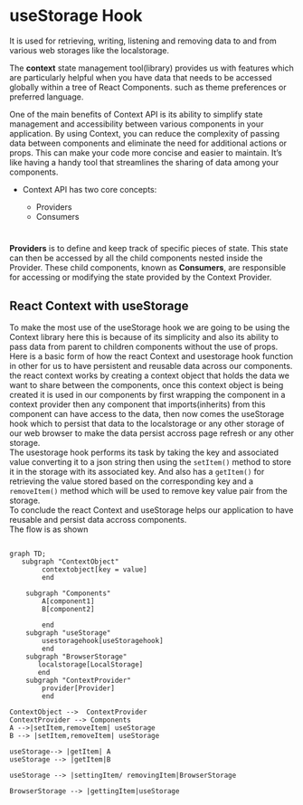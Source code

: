 
# useStorage Hook

It is used for retrieving, writing, listening and removing data to and from various web storages like the localstorage.<br>

The **context** state management tool(library) provides us with features which are particularly helpful when you have data that needs to be accessed globally within a tree of React Components. such as theme preferences or preferred language.

One of the main benefits of Context API is its ability to simplify state management and accessibility between various components in your application. By using Context, you can reduce the complexity of passing data between components and eliminate the need for additional actions or props. This can make your code more concise and easier to maintain. It’s like having a handy tool that streamlines the sharing of data among your components.

* Context API has two core concepts:

   - Providers
    - Consumers
    #

**Providers** is to define and keep track of specific pieces of state. This state can then be accessed by all the child components nested inside the Provider. These child components, known as **Consumers**, are responsible for accessing or modifying the state provided by the Context Provider.


## React Context with useStorage

To make the most use of the useStorage hook we are going to be using the Context library here this is because of its simplicity and also its ability to pass data from parent to children components without the use of props.<br>
Here is a basic form of how the react Context and usestorage hook function in other for us to have persistent and reusable data across our components.<br>
the react context works by creating a context object that holds the data we want to share between the components, once this context object is being created it is used in our components by first wrapping the component in a context provider then any component that imports(inherits) from this component can have access to the data, then now comes the useStorage hook which to persist that data to the localstorage or any other storage of our web browser to make the data persist accross page refresh or any other storage. <br>
The usestorage hook performs its task by taking the key and associated value converting it to a json string then using the ```setItem()``` method to store it in the storage with its associated key. And also has a ```getItem()``` for retrieving the value stored based on the corresponding key and a ```removeItem()``` method which will be used to remove key value pair from the storage. <br>
To conclude the react Context and useStorage helps our application to have reusable and persist data accross components.<br>
The flow is as shown

```mermaid

graph TD;
   subgraph "ContextObject"
        contextobject[key = value]
        end

    subgraph "Components"
        A[component1]
        B[component2]
      
        end
    subgraph "useStorage"
        usestoragehook[useStoragehook]
        end
    subgraph "BrowserStorage"
       localstorage[LocalStorage]
       end
    subgraph "ContextProvider"
        provider[Provider]
        end

ContextObject -->  ContextProvider
ContextProvider --> Components
A -->|setItem,removeItem| useStorage
B --> |setItem,removeItem| useStorage

useStorage--> |getItem| A
useStorage --> |getItem|B

useStorage --> |settingItem/ removingItem|BrowserStorage

BrowserStorage --> |gettingItem|useStorage


